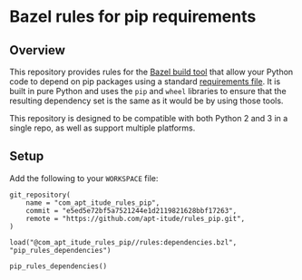 # Bazel rules for pip requirements

## Overview
This repository provides rules for the [Bazel build tool](https://www.bazel.build/) that allow your Python code to depend on pip packages using a standard [requirements file](https://pip.pypa.io/en/stable/user_guide/#requirements-files). It is built in pure Python and uses the `pip` and `wheel` libraries to ensure that the resulting dependency set is the same as it would be by using those tools.

This repository is designed to be compatible with both Python 2 and 3 in a single repo, as well as support multiple platforms.

## Setup
Add the following to your `WORKSPACE` file:
```
git_repository(
    name = "com_apt_itude_rules_pip",
    commit = "e5ed5e72bf5a7521244e1d2119821628bbf17263",
    remote = "https://github.com/apt-itude/rules_pip.git",
)

load("@com_apt_itude_rules_pip//rules:dependencies.bzl", "pip_rules_dependencies")

pip_rules_dependencies()
```
